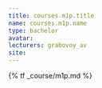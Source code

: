 ```yaml
---
title: courses.m1p.title
name: courses.m1p.name
type: bachelor
avatar:
lecturers: grabovoy_av
site: 
---
```


{% tf _course/m1p.md %}